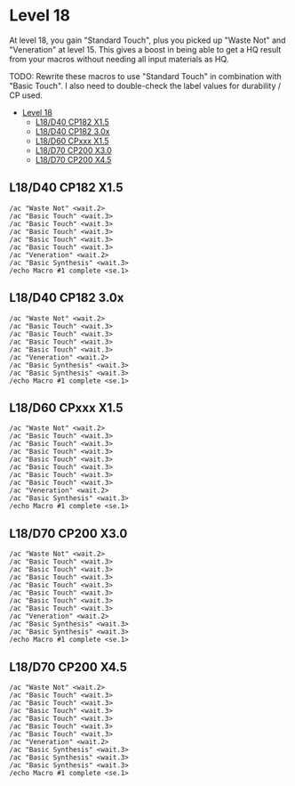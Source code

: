 # Level 18

At level 18, you gain "Standard Touch", plus you picked up "Waste Not" and "Veneration" at level 15.  This gives a boost in being able to get a HQ result from your macros without needing all input materials as HQ.

TODO: Rewrite these macros to use "Standard Touch" in combination with "Basic Touch".  I also need to double-check the label values for durability / CP used.

- [Level 18](#level-18)
  - [L18/D40 CP182 X1.5](#l18d40-cp182-x15)
  - [L18/D40 CP182 3.0x](#l18d40-cp182-30x)
  - [L18/D60 CPxxx X1.5](#l18d60-cpxxx-x15)
  - [L18/D70 CP200 X3.0](#l18d70-cp200-x30)
  - [L18/D70 CP200 X4.5](#l18d70-cp200-x45)

## L18/D40 CP182 X1.5
```
/ac "Waste Not" <wait.2>
/ac "Basic Touch" <wait.3>
/ac "Basic Touch" <wait.3>
/ac "Basic Touch" <wait.3>
/ac "Basic Touch" <wait.3>
/ac "Basic Touch" <wait.3>
/ac "Veneration" <wait.2>
/ac "Basic Synthesis" <wait.3>
/echo Macro #1 complete <se.1>
```

## L18/D40 CP182 3.0x
```
/ac "Waste Not" <wait.2>
/ac "Basic Touch" <wait.3>
/ac "Basic Touch" <wait.3>
/ac "Basic Touch" <wait.3>
/ac "Basic Touch" <wait.3>
/ac "Veneration" <wait.2>
/ac "Basic Synthesis" <wait.3>
/ac "Basic Synthesis" <wait.3>
/echo Macro #1 complete <se.1>
```

## L18/D60 CPxxx X1.5
```
/ac "Waste Not" <wait.2>
/ac "Basic Touch" <wait.3>
/ac "Basic Touch" <wait.3>
/ac "Basic Touch" <wait.3>
/ac "Basic Touch" <wait.3>
/ac "Basic Touch" <wait.3>
/ac "Basic Touch" <wait.3>
/ac "Basic Touch" <wait.3>
/ac "Veneration" <wait.2>
/ac "Basic Synthesis" <wait.3>
/echo Macro #1 complete <se.1>
```

## L18/D70 CP200 X3.0
```
/ac "Waste Not" <wait.2>
/ac "Basic Touch" <wait.3>
/ac "Basic Touch" <wait.3>
/ac "Basic Touch" <wait.3>
/ac "Basic Touch" <wait.3>
/ac "Basic Touch" <wait.3>
/ac "Basic Touch" <wait.3>
/ac "Basic Touch" <wait.3>
/ac "Veneration" <wait.2>
/ac "Basic Synthesis" <wait.3>
/ac "Basic Synthesis" <wait.3>
/echo Macro #1 complete <se.1>
```

## L18/D70 CP200 X4.5
```
/ac "Waste Not" <wait.2>
/ac "Basic Touch" <wait.3>
/ac "Basic Touch" <wait.3>
/ac "Basic Touch" <wait.3>
/ac "Basic Touch" <wait.3>
/ac "Basic Touch" <wait.3>
/ac "Basic Touch" <wait.3>
/ac "Veneration" <wait.2>
/ac "Basic Synthesis" <wait.3>
/ac "Basic Synthesis" <wait.3>
/ac "Basic Synthesis" <wait.3>
/echo Macro #1 complete <se.1>
```

